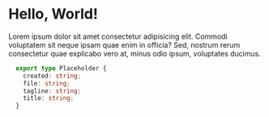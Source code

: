 # Hello, World!

Lorem ipsum dolor sit amet consectetur adipisicing elit. Commodi voluptatem sit neque ipsam quae enim in officia? Sed, nostrum rerum consectetur quae explicabo vero at, minus odio ipsum, voluptates ducimus.

```ts
  export type Placeholder {
    created: string;
    file: string;
    tagline: string;
    title: string;
  }
```
